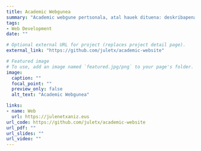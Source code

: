 ```yaml
---
title: Academic Webgunea
summary: "Academic webgune pertsonala, atal hauek dituena: deskribapena, esteka sozialak, biografia, interesak, ikasketak, trebetasunak, esperientzia, lorpenak, proiektuak eta kontaktuko infomazioa."
tags:
- Web Development
date: ""

# Optional external URL for project (replaces project detail page).
external_link: "https://github.com/juletx/academic-website"

# Featured image
# To use, add an image named `featured.jpg/png` to your page's folder. 
image:
  caption: ""
  focal_point: ""
  preview_only: false
  alt_text: "Academic Webgunea"

links:
- name: Web
  url: https://julenetxaniz.eus
url_code: https://github.com/juletx/academic-website
url_pdf: ""
url_slides: ""
url_video: ""
---
```

